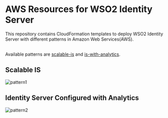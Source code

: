 # AWS Resources for WSO2 Identity Server

This repository contains CloudFormation templates to deploy WSO2 Identity Server with different patterns in Amazon Web Services(AWS).

<br> Available patterns are [scalable-is](https://github.com/wso2/aws-is/tree/master/scalable-is) and [is-with-analytics](https://github.com/wso2/aws-is/tree/master/is-with-analytics).

## Scalable IS

![pattern1](../images/is-pattern1.png)

## Identity Server Configured with Analytics

![pattern2](../images/is-pattern2.png)
